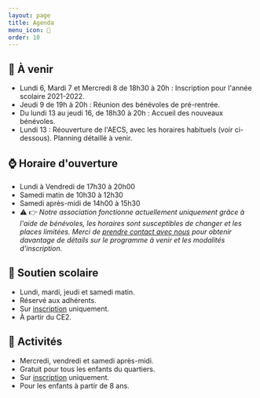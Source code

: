 ```yaml
---
layout: page
title: Agenda
menu_icon: 📅
order: 10
---
```


## 📝 À venir

* Lundi 6, Mardi 7 et Mercredi 8 de 18h30 à 20h : Inscription pour l'année scolaire 2021-2022.
* Jeudi 9 de 19h à 20h : Réunion des bénévoles de pré-rentrée.
* Du lundi 13 au jeudi 16, de 18h30 à 20h : Accueil des nouveaux bénévoles.
* Lundi 13 : Réouverture de l'AECS, avec les horaires habituels (voir ci-dessous). Planning détaillé à venir.

## ⌚ Horaire d'ouverture

* Lundi à Vendredi de 17h30 à 20h00
* Samedi matin de 10h30 à 12h30
* Samedi après-midi de 14h00 à 15h30
* ⚠️ 👉 *Notre association fonctionne actuellement uniquement grâce à l'aide de bénévoles, les horaires sont susceptibles de changer et les places limitées. Merci de [prendre contact avec nous](#footer) pour obtenir davantage de détails sur le programme à venir et les modalités d'inscription.*

## 🎒 Soutien scolaire

* Lundi, mardi, jeudi et samedi matin.
* Réservé aux adhérents.
* Sur [inscription](#footer) uniquement.
* À partir du CE2.

## 🎨 Activités

* Mercredi, vendredi et samedi après-midi.
* Gratuit pour tous les enfants du quartiers.
* Sur [inscription](#footer) uniquement.
* Pour les enfants à partir de 8 ans.
